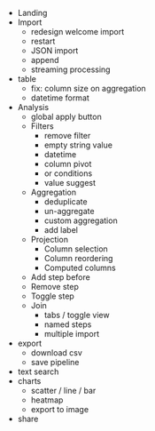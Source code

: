 - Landing
- Import
  - redesign welcome import
  - restart
  - JSON import
  - append
  - streaming processing
- table
  - fix: column size on aggregation
  - datetime format
- Analysis
  - global apply button
  - Filters
    - remove filter
    - empty string value
    - datetime
    - column pivot
    - or conditions
    - value suggest
  - Aggregation
    - deduplicate
    - un-aggregate
    - custom aggregation
    - add label
  - Projection
    - Column selection
    - Column reordering
    - Computed columns
  - Add step before
  - Remove step
  - Toggle step
  - Join
    - tabs / toggle view
    - named steps
    - multiple import
- export
  - download csv
  - save pipeline
- text search
- charts
  - scatter / line / bar
  - heatmap
  - export to image
- share
